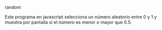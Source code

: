 random

Este programa en javascript selecciona un número aleatorio entre 0 y 1 y muestra por pantalla si el número es menor o mayor que 0.5.
